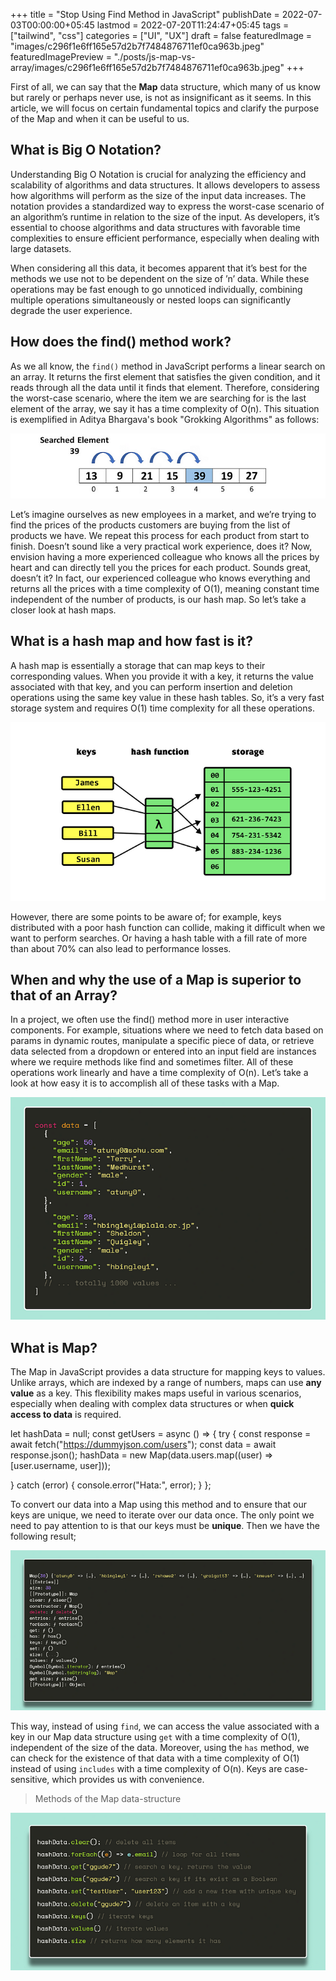 +++
title = "Stop Using Find Method in JavaScript"
publishDate = 2022-07-03T00:00:00+05:45
lastmod = 2022-07-20T11:24:47+05:45
tags = ["tailwind", "css"]
categories = ["UI", "UX"]
draft = false
featuredImage = "images/c296f1e6ff165e57d2b7f7484876711ef0ca963b.jpeg"
featuredImagePreview = "./posts/js-map-vs-array/images/c296f1e6ff165e57d2b7f7484876711ef0ca963b.jpeg"
+++

First of all, we can say that the **Map** data structure, which many of us know but rarely or perhaps never use, is not as insignificant as it seems. In this article, we will focus on certain fundamental topics and clarify the purpose of the Map and when it can be useful to us.


What is Big O Notation?
-----------------------

Understanding Big O Notation is crucial for analyzing the efficiency and scalability of algorithms and data structures. It allows developers to assess how algorithms will perform as the size of the input data increases. The notation provides a standardized way to express the worst-case scenario of an algorithm’s runtime in relation to the size of the input. As developers, it’s essential to choose algorithms and data structures with favorable time complexities to ensure efficient performance, especially when dealing with large datasets.

When considering all this data, it becomes apparent that it’s best for the methods we use not to be dependent on the size of ’n’ data. While these operations may be fast enough to go unnoticed individually, combining multiple operations simultaneously or nested loops can significantly degrade the user experience.

How does the find() method work?
--------------------------------

As we all know, the `find()` method in JavaScript performs a linear search on an array. It returns the first element that satisfies the given condition, and it reads through all the data until it finds that element. Therefore, considering the worst-case scenario, where the item we are searching for is the last element of the array, we say it has a time complexity of O(n). This situation is exemplified in Aditya Bhargava's book "Grokking Algorithms" as follows:

![](./images/187d6bfb52acd189fdcf1dd8c5478470c8b2f5a8.png)

Let’s imagine ourselves as new employees in a market, and we’re trying to find the prices of the products customers are buying from the list of products we have. We repeat this process for each product from start to finish. Doesn’t sound like a very practical work experience, does it? Now, envision having a more experienced colleague who knows all the prices by heart and can directly tell you the prices for each product. Sounds great, doesn’t it? In fact, our experienced colleague who knows everything and returns all the prices with a time complexity of O(1), meaning constant time independent of the number of products, is our hash map. So let’s take a closer look at hash maps.

What is a hash map and how fast is it?
--------------------------------------

A hash map is essentially a storage that can map keys to their corresponding values. When you provide it with a key, it returns the value associated with that key, and you can perform insertion and deletion operations using the same key value in these hash tables. So, it’s a very fast storage system and requires O(1) time complexity for all these operations.

![](./images/a3da6acf3a75a7add2b91f0b23e18c3b7867f15d.png)

However, there are some points to be aware of; for example, keys distributed with a poor hash function can collide, making it difficult when we want to perform searches. Or having a hash table with a fill rate of more than about 70% can also lead to performance losses.

When and why the use of a Map is superior to that of an Array?
--------------------------------------------------------------

In a project, we often use the find() method more in user interactive components. For example, situations where we need to fetch data based on params in dynamic routes, manipulate a specific piece of data, or retrieve data selected from a dropdown or entered into an input field are instances where we require methods like find and sometimes filter. All of these operations work linearly and have a time complexity of O(n). Let’s take a look at how easy it is to accomplish all of these tasks with a Map.

![](./images/7f4c754708253f3e39e35fd39cd330b298e94c1a.png)

What is Map?
------------

The Map in JavaScript provides a data structure for mapping keys to values. Unlike arrays, which are indexed by a range of numbers, maps can use **any value** as a key. This flexibility makes maps useful in various scenarios, especially when dealing with complex data structures or when **quick access to data** is required.

let hashData = null;
const getUsers = async () => {
  try {
    const response = await fetch("https://dummyjson.com/users");
    const data = await response.json();
    hashData = new Map(data.users.map((user) => \[user.username, user\]));

  } catch (error) {
    console.error("Hata:", error);
  }
};

To convert our data into a Map using this method and to ensure that our keys are unique, we need to iterate over our data once. The only point we need to pay attention to is that our keys must be **unique**. Then we have the following result;

![](./images/f4de6a4fbbd9859efb8c94c60d0232e18c6191a2.png)

This way, instead of using `find`, we can access the value associated with a key in our Map data structure using `get` with a time complexity of O(1), independent of the size of the data. Moreover, using the `has` method, we can check for the existence of that data with a time complexity of O(1) instead of using `includes` with a time complexity of O(n). Keys are case-sensitive, which provides us with convenience.

> Methods of the Map data-structure

![](./images/ac1eb8cce2e846549e3d0c6b22f290203a2e56bb.png)